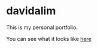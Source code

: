 # davidalim

This is my personal portfolio.

You can see what it looks like [here](www.davidalim.com)
